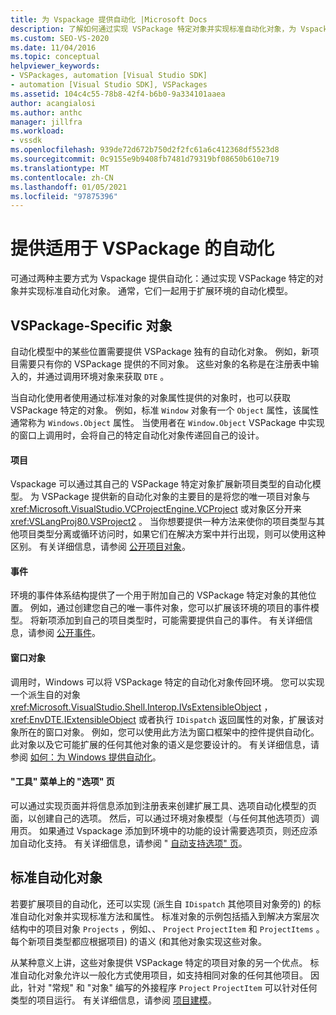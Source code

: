 ```yaml
---
title: 为 Vspackage 提供自动化 |Microsoft Docs
description: 了解如何通过实现 VSPackage 特定对象并实现标准自动化对象，为 Vspackage 提供自动化。
ms.custom: SEO-VS-2020
ms.date: 11/04/2016
ms.topic: conceptual
helpviewer_keywords:
- VSPackages, automation [Visual Studio SDK]
- automation [Visual Studio SDK], VSPackages
ms.assetid: 104c4c55-78b8-42f4-b6b0-9a334101aaea
author: acangialosi
ms.author: anthc
manager: jillfra
ms.workload:
- vssdk
ms.openlocfilehash: 939de72d672b750d2f2fc61a6c412368df5523d8
ms.sourcegitcommit: 0c9155e9b9408fb7481d79319bf08650b610e719
ms.translationtype: MT
ms.contentlocale: zh-CN
ms.lasthandoff: 01/05/2021
ms.locfileid: "97875396"
---
```

# <a name="providing-automation-for-vspackages"></a>提供适用于 VSPackage 的自动化
可通过两种主要方式为 Vspackage 提供自动化：通过实现 VSPackage 特定的对象并实现标准自动化对象。 通常，它们一起用于扩展环境的自动化模型。

## <a name="vspackage-specific-objects"></a>VSPackage-Specific 对象
 自动化模型中的某些位置需要提供 VSPackage 独有的自动化对象。 例如，新项目需要只有你的 VSPackage 提供的不同对象。 这些对象的名称是在注册表中输入的，并通过调用环境对象来获取 `DTE` 。

 当自动化使用者使用通过标准对象的对象属性提供的对象时，也可以获取 VSPackage 特定的对象。 例如，标准 `Window` 对象有一个 `Object` 属性，该属性通常称为 `Windows.Object` 属性。 当使用者在 `Window.Object` VSPackage 中实现的窗口上调用时，会将自己的特定自动化对象传递回自己的设计。

#### <a name="projects"></a>项目
 Vspackage 可以通过其自己的 VSPackage 特定对象扩展新项目类型的自动化模型。 为 VSPackage 提供新的自动化对象的主要目的是将您的唯一项目对象与 <xref:Microsoft.VisualStudio.VCProjectEngine.VCProject> 或对象区分开来 <xref:VSLangProj80.VSProject2> 。 当你想要提供一种方法来使你的项目类型与其他项目类型分离或循环访问时，如果它们在解决方案中并行出现，则可以使用这种区别。 有关详细信息，请参阅 [公开项目对象](../../extensibility/internals/exposing-project-objects.md)。

#### <a name="events"></a>事件
 环境的事件体系结构提供了一个用于附加自己的 VSPackage 特定对象的其他位置。 例如，通过创建您自己的唯一事件对象，您可以扩展该环境的项目的事件模型。 将新项添加到自己的项目类型时，可能需要提供自己的事件。 有关详细信息，请参阅 [公开事件](../../extensibility/internals/exposing-events-in-the-visual-studio-sdk.md)。

#### <a name="window-objects"></a>窗口对象
 调用时，Windows 可以将 VSPackage 特定的自动化对象传回环境。 您可以实现一个派生自的对象 <xref:Microsoft.VisualStudio.Shell.Interop.IVsExtensibleObject> ， <xref:EnvDTE.IExtensibleObject> 或者执行 `IDispatch` 返回属性的对象，扩展该对象所在的窗口对象。 例如，您可以使用此方法为窗口框架中的控件提供自动化。 此对象以及它可能扩展的任何其他对象的语义是您要设计的。 有关详细信息，请参阅 [如何：为 Windows 提供自动化](../../extensibility/internals/how-to-provide-automation-for-windows.md)。

#### <a name="options-pages-on-the-tools-menu"></a>"工具" 菜单上的 "选项" 页
 可以通过实现页面并将信息添加到注册表来创建扩展工具、选项自动化模型的页面，以创建自己的选项。 然后，可以通过环境对象模型（与任何其他选项页）调用页。 如果通过 Vspackage 添加到环境中的功能的设计需要选项页，则还应添加自动化支持。 有关详细信息，请参阅 " [自动支持选项" 页](../../extensibility/internals/automation-support-for-options-pages.md)。

## <a name="standard-automation-objects"></a>标准自动化对象
 若要扩展项目的自动化，还可以实现 (派生自 `IDispatch` 其他项目对象旁的) 的标准自动化对象并实现标准方法和属性。 标准对象的示例包括插入到解决方案层次结构中的项目对象 `Projects` ，例如、、 `Project` `ProjectItem` 和 `ProjectItems` 。 每个新项目类型都应根据项目) 的语义 (和其他对象实现这些对象。

 从某种意义上讲，这些对象提供 VSPackage 特定的项目对象的另一个优点。 标准自动化对象允许以一般化方式使用项目，如支持相同对象的任何其他项目。 因此，针对 "常规" 和 "对象" 编写的外接程序 `Project` `ProjectItem` 可以针对任何类型的项目运行。 有关详细信息，请参阅 [项目建模](../../extensibility/internals/project-modeling.md)。
